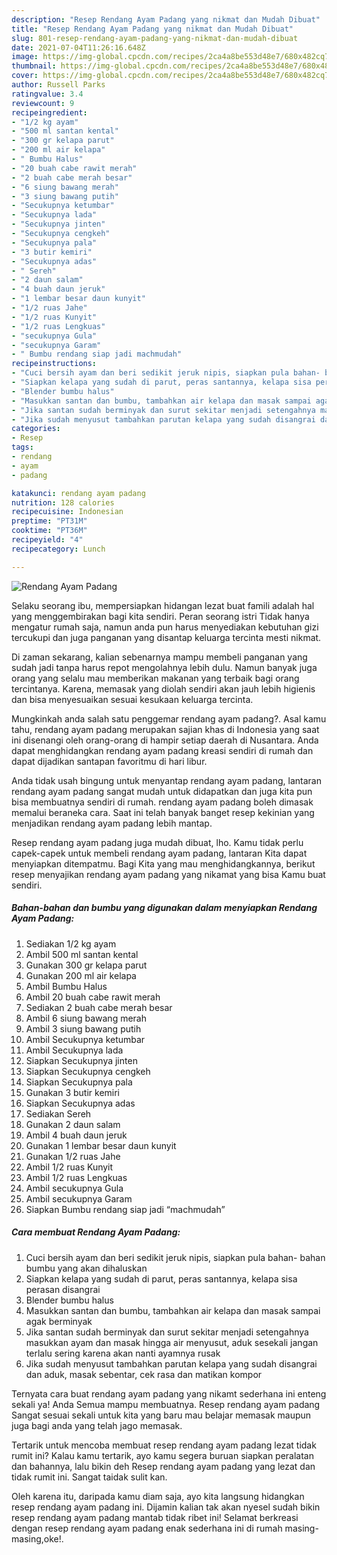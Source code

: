 ```yaml
---
description: "Resep Rendang Ayam Padang yang nikmat dan Mudah Dibuat"
title: "Resep Rendang Ayam Padang yang nikmat dan Mudah Dibuat"
slug: 801-resep-rendang-ayam-padang-yang-nikmat-dan-mudah-dibuat
date: 2021-07-04T11:26:16.648Z
image: https://img-global.cpcdn.com/recipes/2ca4a8be553d48e7/680x482cq70/rendang-ayam-padang-foto-resep-utama.jpg
thumbnail: https://img-global.cpcdn.com/recipes/2ca4a8be553d48e7/680x482cq70/rendang-ayam-padang-foto-resep-utama.jpg
cover: https://img-global.cpcdn.com/recipes/2ca4a8be553d48e7/680x482cq70/rendang-ayam-padang-foto-resep-utama.jpg
author: Russell Parks
ratingvalue: 3.4
reviewcount: 9
recipeingredient:
- "1/2 kg ayam"
- "500 ml santan kental"
- "300 gr kelapa parut"
- "200 ml air kelapa"
- " Bumbu Halus"
- "20 buah cabe rawit merah"
- "2 buah cabe merah besar"
- "6 siung bawang merah"
- "3 siung bawang putih"
- "Secukupnya ketumbar"
- "Secukupnya lada"
- "Secukupnya jinten"
- "Secukupnya cengkeh"
- "Secukupnya pala"
- "3 butir kemiri"
- "Secukupnya adas"
- " Sereh"
- "2 daun salam"
- "4 buah daun jeruk"
- "1 lembar besar daun kunyit"
- "1/2 ruas Jahe"
- "1/2 ruas Kunyit"
- "1/2 ruas Lengkuas"
- "secukupnya Gula"
- "secukupnya Garam"
- " Bumbu rendang siap jadi machmudah"
recipeinstructions:
- "Cuci bersih ayam dan beri sedikit jeruk nipis, siapkan pula bahan- bahan bumbu yang akan dihaluskan"
- "Siapkan kelapa yang sudah di parut, peras santannya, kelapa sisa perasan disangrai"
- "Blender bumbu halus"
- "Masukkan santan dan bumbu, tambahkan air kelapa dan masak sampai agak berminyak"
- "Jika santan sudah berminyak dan surut sekitar menjadi setengahnya masukkan ayam dan masak hingga air menyusut, aduk sesekali jangan terlalu sering karena akan nanti ayamnya rusak"
- "Jika sudah menyusut tambahkan parutan kelapa yang sudah disangrai dan aduk, masak sebentar, cek rasa dan matikan kompor"
categories:
- Resep
tags:
- rendang
- ayam
- padang

katakunci: rendang ayam padang 
nutrition: 128 calories
recipecuisine: Indonesian
preptime: "PT31M"
cooktime: "PT36M"
recipeyield: "4"
recipecategory: Lunch

---
```



![Rendang Ayam Padang](https://img-global.cpcdn.com/recipes/2ca4a8be553d48e7/680x482cq70/rendang-ayam-padang-foto-resep-utama.jpg)

Selaku seorang ibu, mempersiapkan hidangan lezat buat famili adalah hal yang menggembirakan bagi kita sendiri. Peran seorang istri Tidak hanya mengatur rumah saja, namun anda pun harus menyediakan kebutuhan gizi tercukupi dan juga panganan yang disantap keluarga tercinta mesti nikmat.

Di zaman  sekarang, kalian sebenarnya mampu membeli panganan yang sudah jadi tanpa harus repot mengolahnya lebih dulu. Namun banyak juga orang yang selalu mau memberikan makanan yang terbaik bagi orang tercintanya. Karena, memasak yang diolah sendiri akan jauh lebih higienis dan bisa menyesuaikan sesuai kesukaan keluarga tercinta. 



Mungkinkah anda salah satu penggemar rendang ayam padang?. Asal kamu tahu, rendang ayam padang merupakan sajian khas di Indonesia yang saat ini disenangi oleh orang-orang di hampir setiap daerah di Nusantara. Anda dapat menghidangkan rendang ayam padang kreasi sendiri di rumah dan dapat dijadikan santapan favoritmu di hari libur.

Anda tidak usah bingung untuk menyantap rendang ayam padang, lantaran rendang ayam padang sangat mudah untuk didapatkan dan juga kita pun bisa membuatnya sendiri di rumah. rendang ayam padang boleh dimasak memalui beraneka cara. Saat ini telah banyak banget resep kekinian yang menjadikan rendang ayam padang lebih mantap.

Resep rendang ayam padang juga mudah dibuat, lho. Kamu tidak perlu capek-capek untuk membeli rendang ayam padang, lantaran Kita dapat menyiapkan ditempatmu. Bagi Kita yang mau menghidangkannya, berikut resep menyajikan rendang ayam padang yang nikamat yang bisa Kamu buat sendiri.

<!--inarticleads1-->

##### Bahan-bahan dan bumbu yang digunakan dalam menyiapkan Rendang Ayam Padang:

1. Sediakan 1/2 kg ayam
1. Ambil 500 ml santan kental
1. Gunakan 300 gr kelapa parut
1. Gunakan 200 ml air kelapa
1. Ambil  Bumbu Halus
1. Ambil 20 buah cabe rawit merah
1. Sediakan 2 buah cabe merah besar
1. Ambil 6 siung bawang merah
1. Ambil 3 siung bawang putih
1. Ambil Secukupnya ketumbar
1. Ambil Secukupnya lada
1. Siapkan Secukupnya jinten
1. Siapkan Secukupnya cengkeh
1. Siapkan Secukupnya pala
1. Gunakan 3 butir kemiri
1. Siapkan Secukupnya adas
1. Sediakan  Sereh
1. Gunakan 2 daun salam
1. Ambil 4 buah daun jeruk
1. Gunakan 1 lembar besar daun kunyit
1. Gunakan 1/2 ruas Jahe
1. Ambil 1/2 ruas Kunyit
1. Ambil 1/2 ruas Lengkuas
1. Ambil secukupnya Gula
1. Ambil secukupnya Garam
1. Siapkan  Bumbu rendang siap jadi “machmudah”




<!--inarticleads2-->

##### Cara membuat Rendang Ayam Padang:

1. Cuci bersih ayam dan beri sedikit jeruk nipis, siapkan pula bahan- bahan bumbu yang akan dihaluskan
1. Siapkan kelapa yang sudah di parut, peras santannya, kelapa sisa perasan disangrai
1. Blender bumbu halus
1. Masukkan santan dan bumbu, tambahkan air kelapa dan masak sampai agak berminyak
1. Jika santan sudah berminyak dan surut sekitar menjadi setengahnya masukkan ayam dan masak hingga air menyusut, aduk sesekali jangan terlalu sering karena akan nanti ayamnya rusak
1. Jika sudah menyusut tambahkan parutan kelapa yang sudah disangrai dan aduk, masak sebentar, cek rasa dan matikan kompor




Ternyata cara buat rendang ayam padang yang nikamt sederhana ini enteng sekali ya! Anda Semua mampu membuatnya. Resep rendang ayam padang Sangat sesuai sekali untuk kita yang baru mau belajar memasak maupun juga bagi anda yang telah jago memasak.

Tertarik untuk mencoba membuat resep rendang ayam padang lezat tidak rumit ini? Kalau kamu tertarik, ayo kamu segera buruan siapkan peralatan dan bahannya, lalu bikin deh Resep rendang ayam padang yang lezat dan tidak rumit ini. Sangat taidak sulit kan. 

Oleh karena itu, daripada kamu diam saja, ayo kita langsung hidangkan resep rendang ayam padang ini. Dijamin kalian tak akan nyesel sudah bikin resep rendang ayam padang mantab tidak ribet ini! Selamat berkreasi dengan resep rendang ayam padang enak sederhana ini di rumah masing-masing,oke!.

